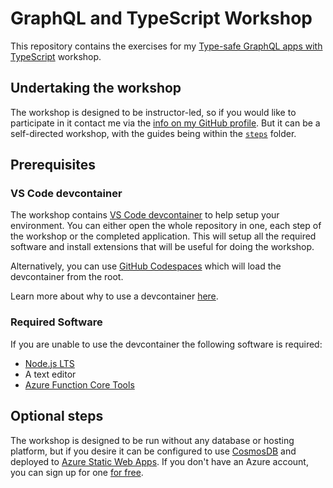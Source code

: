 # GraphQL and TypeScript Workshop

This repository contains the exercises for my [Type-safe GraphQL apps with TypeScript](https://www.aaron-powell.com/talks/type-safe-graphql-apps-with-typescript-workshop/) workshop.

## Undertaking the workshop

The workshop is designed to be instructor-led, so if you would like to participate in it contact me via the [info on my GitHub profile](https://github.com/aaronpowell). But it can be a self-directed workshop, with the guides being within the [`steps`](steps) folder.

## Prerequisites

### VS Code devcontainer

The workshop contains [VS Code devcontainer](https://code.visualstudio.com/docs/remote/containers?WT.mc_id=javascript-13112-aapowell) to help setup your environment. You can either open the whole repository in one, each step of the workshop or the completed application. This will setup all the required software and install extensions that will be useful for doing the workshop.

Alternatively, you can use [GitHub Codespaces](https://github.com/codespaces) which will load the devcontainer from the root.

Learn more about why to use a devcontainer [here](https://www.aaron-powell.com/posts/2021-03-08-your-open-source-project-needs-a-dev-container-heres-why/).

### Required Software

If you are unable to use the devcontainer the following software is required:

- [Node.js LTS](https://nodejs.org/en/download/)
- A text editor
- [Azure Function Core Tools](https://docs.microsoft.com/azure/azure-functions/functions-run-local?WT.mc_id=javascript-13112-aapowell#v2)

## Optional steps

The workshop is designed to be run without any database or hosting platform, but if you desire it can be configured to use [CosmosDB](https://docs.microsoft.com/azure/cosmos-db/serverless?WT.mc_id=javascript-13112-aapowell) and deployed to [Azure Static Web Apps](https://docs.microsoft.com/azure/static-web-apps/?WT.mc_id=javascript-13112-aapowell). If you don't have an Azure account, you can sign up for one [for free](https://azure.microsoft.com/free/?WT.mc_id=javascript-13112-aapowell).
